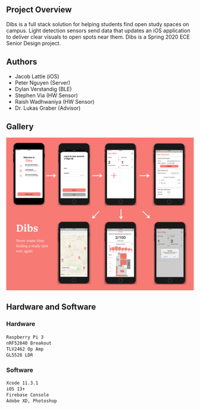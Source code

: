 ## Project Overview

Dibs is a full stack solution for helping students find open study spaces on campus. Light detection sensors send data that updates an iOS application to deliver clear visuals to open spots near them.
Dibs is a Spring 2020 ECE Senior Design project.

## Authors

- Jacob Lattie (iOS)
- Peter Nguyen (Server)
- Dylan Verstandig (BLE)
- Stephen Via (HW Sensor)
- Raish Wadhwaniya (HW Sensor)
- Dr. Lukas Graber (Advisor)

## Gallery

![DibsScreensImage](DibsAppScreens.png)

## Hardware and Software

### Hardware

```
Raspberry Pi 3
nRF52840 Breakout
TLV2462 Op Amp
GL5528 LDR
```

### Software

```
Xcode 11.3.1
iOS 13+
Firebase Console
Adobe XD, Photoshop
```
